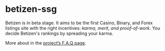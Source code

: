 # betizen-ssg

Betizen is in beta stage. It aims to be the first Casino, Binary, and Forex listings site with the right incentives: _karma, merit, and proof-of-work_. You decide Betizen's rankings by spreading your karma.

More about in the [project’s F.A.Q page](https://www.betizen.org/en/about-us/).
